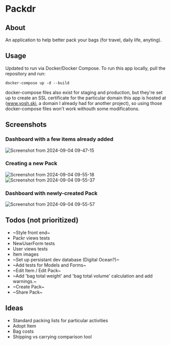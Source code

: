 # Packdr

## About

An application to help better pack your bags (for travel, daily life, anyting).

## Usage

Updated to run via Docker/Docker Compose. To run this app locally, pull the repository and run: 

`docker-compose up -d --build`

docker-compose files also exist for staging and production, but they're set up to create an SSL certificate for the particular domain this app is hosted at (www.yosh.ski, a domain I already had for another project), so using those docker-compose files won't work withouth some modifications. 

## Screenshots

### Dashboard with a few items already added
![Screenshot from 2024-09-04 09-47-15](https://github.com/user-attachments/assets/2da3b5b2-c101-4be0-b9aa-29db05ba8b0b)
### Creating a new Pack
![Screenshot from 2024-09-04 09-55-18](https://github.com/user-attachments/assets/cc9e49a9-cf91-477c-8c24-ae064c57df2c)
![Screenshot from 2024-09-04 09-55-37](https://github.com/user-attachments/assets/08f50972-5fec-4945-b567-57b35d6bef69)
### Dashboard with newly-created Pack
![Screenshot from 2024-09-04 09-55-57](https://github.com/user-attachments/assets/60f46317-0037-433a-9131-6c159711ac1d)

## Todos (not prioritized)

* ~Style front end~
* Packr views tests
* NewUserForm tests
* User views tests
* Item images
* ~Set up persistant dev database (Digital Ocean?)~
* ~Add tests for Models and Forms~
* ~Edit Item / Edit Pack~
* ~Add 'bag total weight' and 'bag total volume' calculation and add warnings.~ 
* ~Create Pack~
* ~Share Pack~

## Ideas

* Standard packing lists for particular activities
* Adopt Item
* Bag costs
* Shipping vs carrying comparison tool
